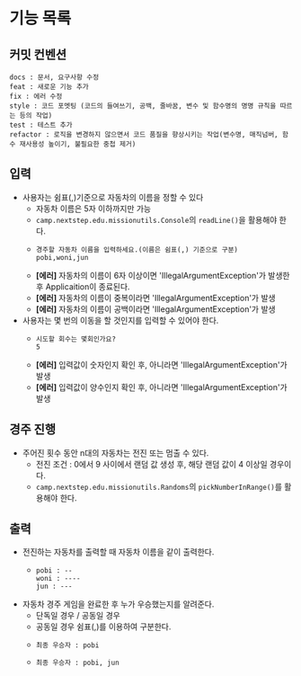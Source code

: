 
# 기능 목록 

## 커밋 컨벤션

```text
docs : 문서, 요구사항 수정
feat : 새로운 기능 추가
fix : 에러 수정
style : 코드 포멧팅 (코드의 들여쓰기, 공백, 줄바꿈, 변수 및 함수명의 명명 규칙을 따르는 등의 작업)
test : 테스트 추가
refactor : 로직을 변경하지 않으면서 코드 품질을 향상시키는 작업(변수명, 매직넘버, 함수 재사용성 높이기, 불필요한 중첩 제거)
```

## 입력
- 사용자는 쉼표(,)기준으로 자동차의 이름을 정할 수 있다
  - 자동차 이름은 5자 이하까지만 가능
  - `camp.nextstep.edu.missionutils.Console`의 `readLine()`을 활용해야 한다.
  - ```text
    경주할 자동차 이름을 입력하세요.(이름은 쉼표(,) 기준으로 구분)
    pobi,woni,jun
    ```
  - **[에러]** 자동차의 이름이 6자 이상이면 'IllegalArgumentException'가 발생한 후 Applicaition이 종료된다.
  - **[에러]** 자동차의 이름이 중복이라면 'IllegalArgumentException'가 발생
  - **[에러]** 자동차의 이름이 공백이라면 'IllegalArgumentException'가 발생
- 사용자는 몇 번의 이동을 할 것인지를 입력할 수 있어야 한다.
  - ```text
    시도할 회수는 몇회인가요?
    5
    ```
  - **[에러]** 입력값이 숫자인지 확인 후, 아니라면 'IllegalArgumentException'가 발생
  - **[에러]** 입력값이 양수인지 확인 후, 아니라면 'IllegalArgumentException'가 발생

## 경주 진행

- 주어진 횟수 동안 n대의 자동차는 전진 또는 멈출 수 있다.
  -  전진 조건 : 0에서 9 사이에서 랜덤 값 생성 후, 해당 랜덤 값이 4 이상일 경우이다.
  - `camp.nextstep.edu.missionutils.Randoms`의 `pickNumberInRange()`를 활용해야 한다.


## 출력
- 전진하는 자동차를 출력할 때 자동차 이름을 같이 출력한다.
  - ```text
    pobi : --
    woni : ----
    jun : ---
    ```
- 자동차 경주 게임을 완료한 후 누가 우승했는지를 알려준다. 
  - 단독일 경우 / 공동일 경우
  - 공동일 경우 쉼표(,)를 이용하여 구분한다.
  - ```
    최종 우승자 : pobi
    ```
  - ```
    최종 우승자 : pobi, jun
    ```